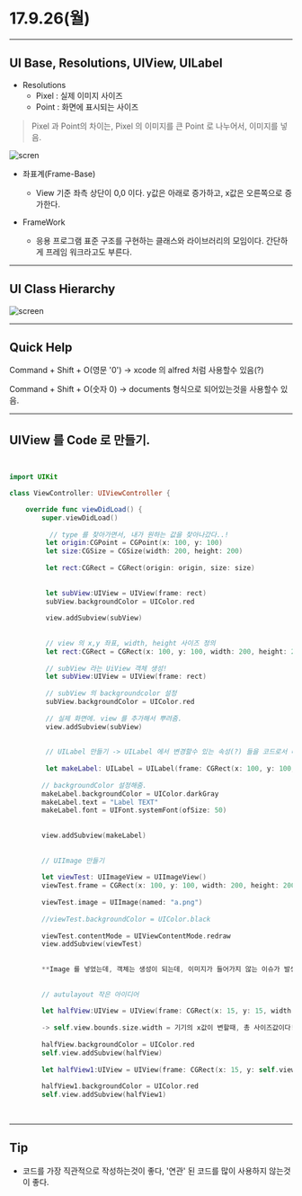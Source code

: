 # 17.9.26(월)

---

## UI Base, Resolutions, UIView, UILabel

 - Resolutions
  	 - Pixel : 실제 이미지 사이즈
  	 - Point : 화면에 표시되는 사이즈 
  	   
> Pixel 과 Point의 차이는, Pixel 의 이미지를 큰 Point 로 나누어서, 이미지를 넣음.


<p align="center">

![scren](/image/pixel.png) 

</p>


 - 좌표계(Frame-Base) 
  	- View 기준 좌측 상단이 0,0 이다.
  	   y값은 아래로 증가하고, x값은 오른쪽으로 증가한다.
  	   
  	   
  	   
 - FrameWork 
 	- 응용 프로그램 표준 구조를 구현하는 클래스와 라이브러리의 모임이다. 간단하게 프레임 워크라고도 부른다. 

 	
 	
---

## UI Class Hierarchy

<p align="center">

![screen](/image/UIHierarchy.png)

</p>

---

## Quick Help

Command + Shift + O(영문 '0') -> xcode 의 alfred 처럼 사용할수 있음(?)

Command + Shift + O(숫자 0) -> documents 형식으로 되어있는것을 사용할수 있음. 





---
## UIView 를 Code 로 만들기. 

```swift


import UIKit

class ViewController: UIViewController {

    override func viewDidLoad() {
        super.viewDidLoad()
        
          // type 를 찾아가면서, 내가 원하는 값을 찾아나갔다..! 
         let origin:CGPoint = CGPoint(x: 100, y: 100)
         let size:CGSize = CGSize(width: 200, height: 200)
         
         let rect:CGRect = CGRect(origin: origin, size: size)
         
         
         let subView:UIView = UIView(frame: rect)
         subView.backgroundColor = UIColor.red
         
         view.addSubview(subView)
         
         
         // view 의 x,y 좌표, width, height 사이즈 정의 
         let rect:CGRect = CGRect(x: 100, y: 100, width: 200, height: 200)
         
         // subView 라는 UiView 객체 생성!
         let subView:UIView = UIView(frame: rect)
         
         // subView 의 backgroundcolor 설정 
         subView.backgroundColor = UIColor.red
         
         // 실제 화면에. view 를 추가해서 뿌려줌.
         view.addSubview(subView)
         
         
         // UILabel 만들기 -> UILabel 에서 변경할수 있는 속성(?) 들을 코드로서 바꾸어보자.
         
         let makeLabel: UILabel = UILabel(frame: CGRect(x: 100, y: 100, width: 200, height: 200))
        
        // backgroundColor 설정해줌.
        makeLabel.backgroundColor = UIColor.darkGray
        makeLabel.text = "Label TEXT"
        makeLabel.font = UIFont.systemFont(ofSize: 50)
        
        
        view.addSubview(makeLabel)
        
        
        // UIImage 만들기 
        
        let viewTest: UIImageView = UIImageView()
        viewTest.frame = CGRect(x: 100, y: 100, width: 200, height: 200)
        
        viewTest.image = UIImage(named: "a.png")
        
        //viewTest.backgroundColor = UIColor.black
        
        viewTest.contentMode = UIViewContentMode.redraw
        view.addSubview(viewTest)
        
        
        **Image 를 넣었는데, 객체는 생성이 되는데, 이미지가 들어가지 않는 이슈가 발생했다. 알고 보니까 taget member 의 체크가 해제 되어 있었는데, 이럴때는 이미지가 연동이 되지않는것 같다.**
        
        
        // autulayout 작은 아이디어
        
        let halfView:UIView = UIView(frame: CGRect(x: 15, y: 15, width: self.view.bounds.size.width*0.92 ,height: 100))
        
        -> self.view.bounds.size.width = 기기의 x값이 변할때, 총 사이즈값이다! 이값을 가지고 주물주물해서, 원하는값을 만들어 낼수 있다.
        
        halfView.backgroundColor = UIColor.red
        self.view.addSubview(halfView)
        
        let halfView1:UIView = UIView(frame: CGRect(x: 15, y: self.view.bounds.size.height-115, width: self.view.bounds.size.width*0.92 ,height: 100))
        
        halfView1.backgroundColor = UIColor.red
        self.view.addSubview(halfView1)
        
        

```

---

## Tip 

 - 코드를 가장 직관적으로 작성하는것이 좋다, '연관' 된 코드를 많이 사용하지 않는것이 좋다. 


 
